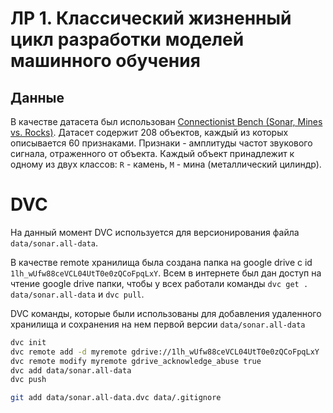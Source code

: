 # ЛР 1. Классический жизненный цикл разработки моделей машинного обучения

## Данные

В качестве датасета был использован [Connectionist Bench (Sonar, Mines vs. Rocks)](https://archive.ics.uci.edu/dataset/151/connectionist+bench+sonar+mines+vs+rocks). Датасет содержит 208 объектов, каждый из которых описывается 60 признаками. Признаки - амплитуды частот звукового сигнала, отраженного от объекта. Каждый объект принадлежит к одному из двух классов: `R` - камень, `M` - мина (металлический цилиндр).

<!-- ## Модель и ее обучение -->

# DVC

На данный момент DVC используется для версионирования файла `data/sonar.all-data`.

В качестве remote хранилища была создана папка на google drive с id `1lh_wUfw88ceVCL04UtT0e0zQCoFpqLxY`. Всем в интернете был дан доступ на чтение google drive папки, чтобы у всех работали команды `dvc get . data/sonar.all-data` и `dvc pull`.

DVC команды, которые были использованы для добавления удаленного хранилища и сохранения на нем первой версии `data/sonar.all-data`

```bash
dvc init
dvc remote add -d myremote gdrive://1lh_wUfw88ceVCL04UtT0e0zQCoFpqLxY
dvc remote modify myremote gdrive_acknowledge_abuse true
dvc add data/sonar.all-data
dvc push

git add data/sonar.all-data.dvc data/.gitignore
```

